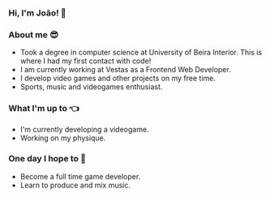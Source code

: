 ### Hi, I'm João! 👋

### About me 😎
<ul>
  <li>Took a degree in computer science at University of Beira Interior. This is where I had my first contact with code!</li>
  <li>I am currently working at Vestas as a Frontend Web Developer.</li>
  <li>I develop video games and other projects on my free time.</li>
  <li>Sports, music and videogames enthusiast.</li>
</ul>

### What I'm up to 👈
<ul>
  <li>I'm currently developing a videogame.</li>
  <li>Working on my physique.
</ul>

### One day I hope to 🤞
<ul>
  <li>Become a full time game developer.</li>
  <li>Learn to produce and mix music.</li>
</ul>
